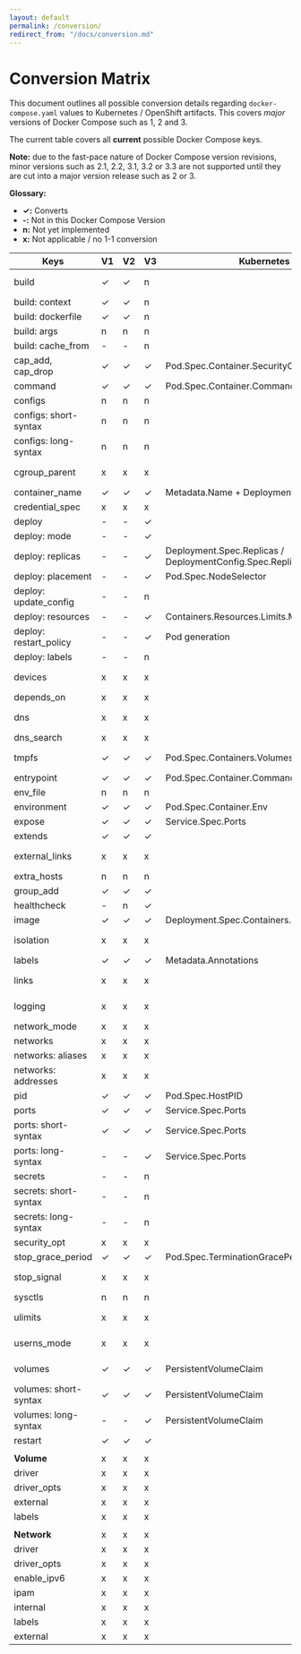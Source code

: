 ```yaml
---
layout: default
permalink: /conversion/
redirect_from: "/docs/conversion.md"
---
```


# Conversion Matrix

This document outlines all possible conversion details regarding `docker-compose.yaml` values to Kubernetes / OpenShift artifacts. This covers *major* versions of Docker Compose such as 1, 2 and 3.

The current table covers all **current** possible Docker Compose keys.

__Note:__ due to the fast-pace nature of Docker Compose version revisions, minor versions such as 2.1, 2.2, 3.1, 3.2 or 3.3 are not supported until they are cut into a major version release such as 2 or 3.

__Glossary:__

- __✓:__ Converts
- __-:__ Not in this Docker Compose Version
- __n:__ Not yet implemented
- __x:__ Not applicable / no 1-1 conversion

| Keys                   | V1 | V2 | V3 | Kubernetes / OpenShift                                      | Notes                                                                                                          |
|------------------------|----|----|----|-------------------------------------------------------------|----------------------------------------------------------------------------------------------------------------|
| build                  | ✓  | ✓  | n  |                                                             | Builds/Pushes to Docker repository. See `--build` parameter                                                    |
| build: context         | ✓  | ✓  | n  |                                                             |                                                                                                                |
| build: dockerfile      | ✓  | ✓  | n  |                                                             |                                                                                                                |
| build: args            | n  | n  | n  |                                                             |                                                                                                                |
| build: cache_from      | -  | -  | n  |                                                             |                                                                                                                |
| cap_add, cap_drop      | ✓  | ✓  | ✓  | Pod.Spec.Container.SecurityContext.Capabilities.Add/Drop    |                                                                                                                |
| command                | ✓  | ✓  | ✓  | Pod.Spec.Container.Command                                  |                                                                                                                |
| configs                | n  | n  | n  |                                                             |                                                                                                                |
| configs: short-syntax  | n  | n  | n  |                                                             |                                                                                                                |
| configs: long-syntax   | n  | n  | n  |                                                             |                                                                                                                |
| cgroup_parent          | x  | x  | x  |                                                             | Not supported within Kubernetes. See issue https://github.com/kubernetes/kubernetes/issues/11986               |
| container_name         | ✓  | ✓  | ✓  | Metadata.Name + Deployment.Spec.Containers.Name             |                                                                                                                |
| credential_spec        | x  | x  | x  |                                                             | Only applicable to Windows containers                                                                          |
| deploy                 | -  | -  | ✓  |                                                             |                                                                                                                |
| deploy: mode           | -  | -  | ✓  |                                                             |                                                                                                                |
| deploy: replicas       | -  | -  | ✓  | Deployment.Spec.Replicas / DeploymentConfig.Spec.Replicas   |                                                                                                                |
| deploy: placement      | -  | -  | ✓  | Pod.Spec.NodeSelector                                       |                                                                                                                |
| deploy: update_config  | -  | -  | n  |                                                             |                                                                                                                |
| deploy: resources      | -  | -  | ✓  | Containers.Resources.Limits.Memory                          | Support for memory but not CPU                                                                                 |
| deploy: restart_policy | -  | -  | ✓  | Pod generation                                              | This generated a Pod, see the [user guide on restart](http://kompose.io/user-guide/#restart)                   |
| deploy: labels         | -  | -  | n  |                                                             |                                                                                                                |
| devices                | x  | x  | x  |                                                             | Not supported within Kubernetes, See issue https://github.com/kubernetes/kubernetes/issues/5607                |
| depends_on             | x  | x  | x  |                                                             |                                                                                                                |
| dns                    | x  | x  | x  |                                                             | Not used within Kubernetes. Kubernetes uses a managed DNS server                                               |
| dns_search             | x  | x  | x  |                                                             | See `dns` key                                                                                                  |
| tmpfs                  | ✓  | ✓  | ✓  | Pod.Spec.Containers.Volumes.EmptyDir                        | Creates emptyDirvolume with medium set to Memory & mounts given directory inside container                     |
| entrypoint             | ✓  | ✓  | ✓  | Pod.Spec.Container.Command                                  | Same as command                                                                                                |
| env_file               | n  | n  | n  |                                                             |                                                                                                                |
| environment            | ✓  | ✓  | ✓  | Pod.Spec.Container.Env                                      |                                                                                                                |
| expose                 | ✓  | ✓  | ✓  | Service.Spec.Ports                                          |                                                                                                                |
| extends                | ✓  | ✓  | ✓  |                                                             | Extends by utilizing the same image supplied                                                                   |
| external_links         | x  | x  | x  |                                                             | Kubernetes uses a flat-structure for all containers and thus external_links does not have a 1-1 conversion     |
| extra_hosts            | n  | n  | n  |                                                             |                                                                                                                |
| group_add              | ✓  | ✓  | ✓  |                                                             |                                                                                                                |
| healthcheck            | -  | n  | ✓  |                                                             |                                                                                                                |
| image                  | ✓  | ✓  | ✓  | Deployment.Spec.Containers.Image                            |                                                                                                                |
| isolation              | x  | x  | x  |                                                             | Not applicable as this applies to Windows with HyperV support                                                  |
| labels                 | ✓  | ✓  | ✓  | Metadata.Annotations                                        |                                                                                                                |
| links                  | x  | x  | x  |                                                             | All containers in the same pod are accessible in Kubernetes                                                    |
| logging                | x  | x  | x  |                                                             | Kubernetes has built-in logging support at the node-level                                                      |
| network_mode           | x  | x  | x  |                                                             | Kubernetes uses it's own cluster networking                                                                    |
| networks               | x  | x  | x  |                                                             | See `networks` key                                                                                             |
| networks: aliases      | x  | x  | x  |                                                             | See `networks` key                                                                                             |
| networks: addresses    | x  | x  | x  |                                                             | See `networks` key                                                                                             |
| pid                    | ✓  | ✓  | ✓  | Pod.Spec.HostPID                                            |                                                                                                                |
| ports                  | ✓  | ✓  | ✓  | Service.Spec.Ports                                          |                                                                                                                |
| ports: short-syntax    | ✓  | ✓  | ✓  | Service.Spec.Ports                                          |                                                                                                                |
| ports: long-syntax     | -  | -  | ✓  | Service.Spec.Ports                                          |                                                                                                                |
| secrets                | -  | -  | n  |                                                             |                                                                                                                |
| secrets: short-syntax  | -  | -  | n  |                                                             |                                                                                                                |
| secrets: long-syntax   | -  | -  | n  |                                                             |                                                                                                                |
| security_opt           | x  | x  | x  |                                                             | Kubernetes uses it's own container naming scheme                                                               |
| stop_grace_period      | ✓  | ✓  | ✓  | Pod.Spec.TerminationGracePeriodSeconds                      |                                                                                                                |
| stop_signal            | x  | x  | x  |                                                             | Not supported within Kubernetes. See issue https://github.com/kubernetes/kubernetes/issues/30051               |
| sysctls                | n  | n  | n  |                                                             |                                                                                                                |
| ulimits                | x  | x  | x  |                                                             | Not supported within Kubernetes. See issue https://github.com/kubernetes/kubernetes/issues/3595                |
| userns_mode            | x  | x  | x  |                                                             | Not supported within Kubernetes and ignored in Docker Compose Version 3                                        |
| volumes                | ✓  | ✓  | ✓  | PersistentVolumeClaim                                       | Creates a PersistentVolumeClaim. Can only be created if there is already a PersistentVolume within the cluster |
| volumes: short-syntax  | ✓  | ✓  | ✓  | PersistentVolumeClaim                                       | Creates a PersistentVolumeClaim. Can only be created if there is already a PersistentVolume within the cluster |
| volumes: long-syntax   | -  | -  | ✓  | PersistentVolumeClaim                                       | Creates a PersistentVolumeClaim. Can only be created if there is already a PersistentVolume within the cluster |
| restart                | ✓  | ✓  | ✓  |                                                             |                                                                                                                |
|                        |    |    |    |                                                             |                                                                                                                |
| __Volume__             | x  | x  | x  |                                                             |                                                                                                                |
| driver                 | x  | x  | x  |                                                             |                                                                                                                |
| driver_opts            | x  | x  | x  |                                                             |                                                                                                                |
| external               | x  | x  | x  |                                                             |                                                                                                                |
| labels                 | x  | x  | x  |                                                             |                                                                                                                |
|                        |    |    |    |                                                             |                                                                                                                |
| __Network__            | x  | x  | x  |                                                             |                                                                                                                |
| driver                 | x  | x  | x  |                                                             |                                                                                                                |
| driver_opts            | x  | x  | x  |                                                             |                                                                                                                |
| enable_ipv6            | x  | x  | x  |                                                             |                                                                                                                |
| ipam                   | x  | x  | x  |                                                             |                                                                                                                |
| internal               | x  | x  | x  |                                                             |                                                                                                                |
| labels                 | x  | x  | x  |                                                             |                                                                                                                |
| external               | x  | x  | x  |                                                             |                                                                                                                |
